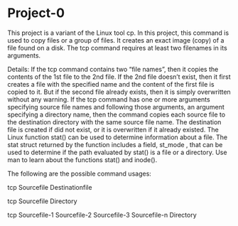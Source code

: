 # Project-0
This project is a variant of the Linux tool cp. In this project, this command is used to copy files or a group of files. It creates an exact image (copy) of a file found on a disk. The tcp command requires at least two filenames in its arguments.

Details: If the tcp command contains two “file names”, then it copies the contents of the 1st file to the 2nd file. If the 2nd file doesn’t exist, then it first creates a file with the specified name and the content of the first file is copied to it. But if the second file already exists, then it is simply overwritten without any warning.
If the tcp command has one or more arguments specifying source file names and following those arguments, an argument specifying a directory name, then the command copies each source file to the destination directory with the same source file name. The destination file is created if did not exist, or it is overwritten if it already existed.
The Linux function stat() can be used to determine information about a file. The stat struct returned by the function includes a field, st_mode , that can be used to determine if the path evaluated by stat() is a file or a directory. Use man to learn about the functions stat() and inode().

The following are the possible command usages:

tcp Sourcefile Destinationfile

tcp Sourcefile Directory

tcp Sourcefile-1 Sourcefile-2 Sourcefile-3 Sourcefile-n Directory